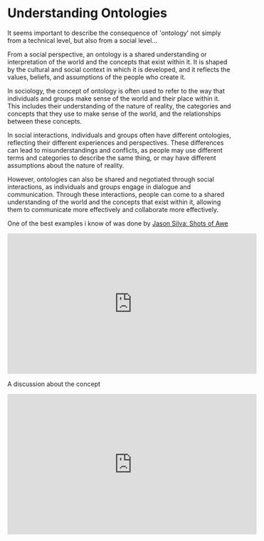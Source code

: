 # Understanding Ontologies

It seems important to describe the consequence of 'ontology' not simply from a technical level, but also from a social level...

From a social perspective, an ontology is a shared understanding or interpretation of the world and the concepts that exist within it. It is shaped by the cultural and social context in which it is developed, and it reflects the values, beliefs, and assumptions of the people who create it.

In sociology, the concept of ontology is often used to refer to the way that individuals and groups make sense of the world and their place within it. This includes their understanding of the nature of reality, the categories and concepts that they use to make sense of the world, and the relationships between these concepts.

In social interactions, individuals and groups often have different ontologies, reflecting their different experiences and perspectives. These differences can lead to misunderstandings and conflicts, as people may use different terms and categories to describe the same thing, or may have different assumptions about the nature of reality.

However, ontologies can also be shared and negotiated through social interactions, as individuals and groups engage in dialogue and communication. Through these interactions, people can come to a shared understanding of the world and the concepts that exist within it, allowing them to communicate more effectively and collaborate more effectively.

One of the best examples i know of was done by [Jason Silva: Shots of Awe](https://www.youtube.com/@ShotsOfAwe) 

<iframe width="560" height="315" src="https://www.youtube.com/embed/aigR2UU4R20" title="YouTube video player" frameborder="0" allow="accelerometer; autoplay; clipboard-write; encrypted-media; gyroscope; picture-in-picture" allowfullscreen></iframe>

A discussion about the concept

<iframe width="560" height="315" src="https://www.youtube.com/embed/HTw3jocJBrw" title="YouTube video player" frameborder="0" allow="accelerometer; autoplay; clipboard-write; encrypted-media; gyroscope; picture-in-picture" allowfullscreen></iframe>
